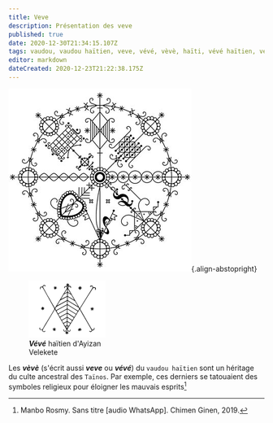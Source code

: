 ```yaml
---
title: Veve
description: Présentation des veve
published: true
date: 2020-12-30T21:34:15.107Z
tags: vaudou, vaudou haïtien, veve, vévé, vèvè, haïti, vévé haïtien, vévé du vodou haïtien, vèvè du vaudou haïtien, veve du vaudou haïtien
editor: markdown
dateCreated: 2020-12-23T21:22:38.175Z
---
```


![minokan_nb.jpeg](/images/symboles/veve/minokan_nb.jpeg){.align-abstopright}

<figure class="image image_resized image-style-align-right" style="width: 30%;">
  <img src="/images/symboles/veve/ayizan-velekete.png">
   <figcaption>
     <b><i>Vévé</i></b> haïtien d'Ayizan Velekete
   </figcaption>
</figure>

Les ***vèvè*** (s'écrit aussi ***veve*** ou ***vévé***) du `vaudou haïtien` sont un héritage du culte ancestral des `Taïnos`. Par exemple, ces derniers se tatouaient des symboles religieux pour éloigner les mauvais esprits[^1]

[^1]: Manbo Rosmy. Sans titre [audio WhatsApp]. Chimen Ginen, 2019.
